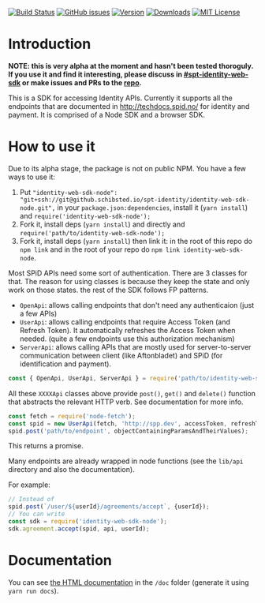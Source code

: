 [![Build Status](https://travis-ci.org/userpixel/schibsted-core-sdk-node.svg?branch=master)](https://travis-ci.org/userpixel/schibsted-core-sdk-node)
[![GitHub issues](https://img.shields.io/github/issues/userpixel/schibsted-core-sdk-node.svg)](https://github.com/userpixel/schibsted-core-sdk-node/issues)
[![Version](https://img.shields.io/npm/v/schibsted-core-sdk-node.svg?style=flat-square)](http://npm.im/schibsted-core-sdk-node)
[![Downloads](https://img.shields.io/npm/dm/schibsted-core-sdk-node.svg?style=flat-square)](http://npm-stat.com/charts.html?package=schibsted-core-sdk-node&from=2017-01-01)
[![MIT License](https://img.shields.io/npm/l/callifexists.svg?style=flat-square)](http://opensource.org/licenses/MIT)

# Introduction

**NOTE: this is very alpha at the moment and hasn't been tested thoroguly. If you use it and find it
interesting, please discuss in [#spt-identity-web-sdk](https://sch-chat.slack.com/messages/G4QM7A2PQ/)
or make issues and PRs to the [repo](https://github.schibsted.io/spt-identity/identity-web-sdk-node/).**

This is a SDK for accessing Identity APIs. Currently it supports all the endpoints that are
documented in http://techdocs.spid.no/ for identity and payment.
It is comprised of a Node SDK and a browser SDK.

# How to use it

Due to its alpha stage, the package is not on public NPM. You have a few ways to use it:

1. Put `"identity-web-sdk-node": "git+ssh://git@github.schibsted.io/spt-identity/identity-web-sdk-node.git",`
in your `package.json:dependencies`, install it (`yarn install`) and `require('identity-web-sdk-node');`
2. Fork it, install deps (`yarn install`) and directly and `require('path/to/identity-web-sdk-node');`
3. Fork it, install deps (`yarn install`) then link it: in the root of this repo do `npm link` and
   in the root of your repo do `npm link identity-web-sdk-node`. 

Most SPiD APIs need some sort of authentication. There are 3 classes for that. The reason for using
classes is because they keep the state and only work on those states. the rest of the SDK follows FP
patterns.

* `OpenApi`: allows calling endpoints that don't need any authenticaion (just a few APIs)
* `UserApi`: allows calling endpoints that require Access Token (and Refresh Token). It automatically
refreshes the Access Token when needed. (quite a few endpoints use this authorization mechanism)
* `ServerApi`: allows calling APIs that are mostly used for server-to-server communication between
client (like Aftonbladet) and SPiD (for identification and payment).

```javascript
const { OpenApi, UserApi, ServerApi } = require('path/to/identity-web-sdk-node');
```

All these `XXXXApi` classes above provide `post()`, `get()` and `delete()` function that abstracts the
relevant HTTP verb. See documentation for more info.

```javascript
const fetch = require('node-fetch');
const spid = new UserApi(fetch, 'http://spp.dev', accessToken, refreshToken);
spid.post('path/to/endpoint', objectContainingParamsAndTheirValues);
```

This returns a promise.

Many endpoints are already wrapped in node functions (see the `lib/api` directory and also the
documentation).

For example:

```javascript
// Instead of
spid.post(`/user/${userId}/agreements/accept`, {userId});
// You can write
const sdk = require('identity-web-sdk-node');
sdk.agreement.accept(spid, api, userId);
```

# Documentation

You can see [the HTML documentation](https://pages.github.schibsted.io/spt-identity/identity-web-sdk-node/)
in the `/doc` folder (generate it using `yarn run docs`).
